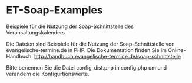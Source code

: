 # ET-Soap-Examples
Beispiele für die Nutzung der Soap-Schnittstelle des Veransaltungskalenders

Die Dateien sind Beispiele für die Nutzung der Soap-Schnittstelle von evangelische-termine.de in PHP. 
Die Dokumentation finden Sie im Online-Handbuch: http://handbuch.evangelische-termine.de/soap-schnittstelle

Bitte benennen Sie die Datei config_dist.php in config.php um und verändern die Konfigurtionswerte.
